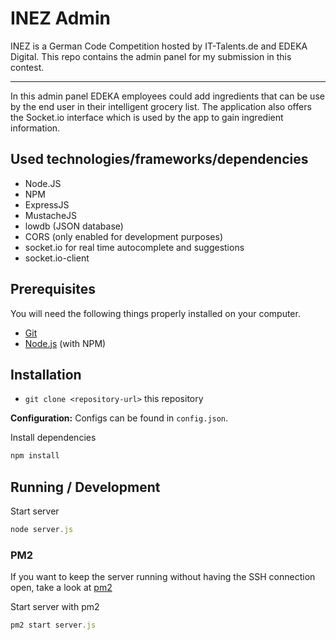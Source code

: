 # INEZ Admin

INEZ is a German Code Competition hosted by IT-Talents.de and EDEKA Digital. This repo contains the admin panel for my submission in this contest.
* * *
In this admin panel EDEKA employees could add ingredients that can be use by the end user in their intelligent grocery list. 
The application also offers the Socket.io interface which is used by the app to gain ingredient information.

## Used technologies/frameworks/dependencies

* Node.JS
* NPM
* ExpressJS
* MustacheJS
* lowdb (JSON database)
* CORS (only enabled for development purposes)
* socket.io for real time autocomplete and suggestions
* socket.io-client

## Prerequisites

You will need the following things properly installed on your computer.

* [Git](http://git-scm.com/)
* [Node.js](http://nodejs.org/) (with NPM)

 ## Installation
 
 * `git clone <repository-url>` this repository 
 
 **Configuration:**
 Configs can be found in `config.json`.
 
 Install dependencies
```javascript
npm install
```

## Running / Development

Start server
 ```javascript
node server.js
```
### PM2

If you want to keep the server running without having the SSH connection open, take a look at [pm2](https://www.npmjs.com/package/pm2)

Start server with pm2
```javascript
pm2 start server.js
```
